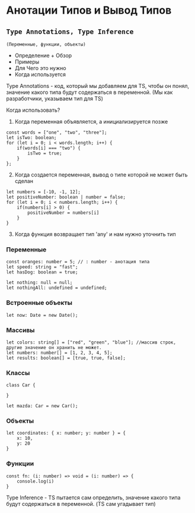 # **Анотации Типов и Вывод Типов**

## `Type Annotations, Type Inference`
`(Переменные, функции, объекты)`
- Определение + Обзор
- Примеры
- Для Чего это нужно
- Когда используется

Type Annotations - код, который мы добавляем для TS, чтобы он понял, значение какого типа будут содержаться в переменной. (Мы как разработчики, указываем тип для TS)

Когда использовать?
1) Когда переменная объявляется, а инициализируется позже
```
const words = ["one", "two", "three"];
let isTwo: boolean;
for (let i = 0; i < words.length; i++) {
    if(words[i] === "two") {
        isTwo = true;
    }
};
```
2) Когда создается переменная, вывод о типе которой не может быть сделан 
```
let numbers = [-10, -1, 12];
let positiveNumber: boolean | number = false;
for (let i = 0; i < numbers.length; i++) {
    if(numbers[i] > 0) {
        positiveNumber = numbers[i]
    }
}
```
3) Когда функция возвращает тип 'any' и нам нужно уточнить тип

### Переменные
```
const oranges: number = 5; // : number - анотация типа
let speed: string = "fast";
let hasDog: boolean = true;

let nothing: null = null;
let nothingAll: undefined = undefined;
```

### Встроенные объекты
```
let now: Date = new Date();
```
### Массивы
```
let colors: string[] = ["red", "green", "blue"]; //массив строк, другие значение он хранить не может.
let numbers: number[] = [1, 2, 3, 4, 5];
let results: boolean[] = [true, true, false];
```
### Классы
```
class Car {

}

let mazda: Car = new Car();
```
### Объекты
```
let coordinates: { x: number; y: number } = {
    x: 10,
    y: 20
}
```
### Функции

````
const fn: (i: number) => void = (i: number) => {
    console.log(i)
}
````

Type Inference - TS пытается сам определить, значение какого типа будут содержаться в переменной. (TS сам угадывает тип)